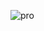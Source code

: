![pro](https://user-images.githubusercontent.com/95278683/221060089-a7cd510e-0cfc-4e8a-98c7-33bdb2dc052b.jpeg)
